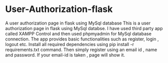 # User-Authorization-flask
A user authorization page in flask using MySql database
This is a user authorization page in flask using MySql databse. I have used third party app called XAMPP Control and then used phpmyadmin for MySql database connection.
The app provides basic functionalities such as register, login , logout etc.
Install all required dependencies using pip install -r requirements.txt command. Then simply register using an email id , name and password. If your email-id is taken , page will show it.

